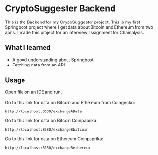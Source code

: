# CryptoSuggester Backend 

This is the Backend for my CrypoSuggester project. This is my first Springboot project where I get data about Bitcoin and Ethereum from two api's. I made this project for an interview assignment for Chainalysis. 

## What I learned
* A good understanding about Springboot
* Fetching data from an API

## Usage
Open file on an IDE and run.\
\
Go to this link for data on Bitcoin and Ethereum from Coingecko:
```bash
http://localhost:8080/exchangeAData
```
Go to this link for data on Bitcoin Coinpaprika:
```bash
http://localhost:8080/exchangeBbitcoin
```
Go to this link for data on Ethereum Coinpaprika:
```bash
http://localhost:8080/exchangeBethereum
```

